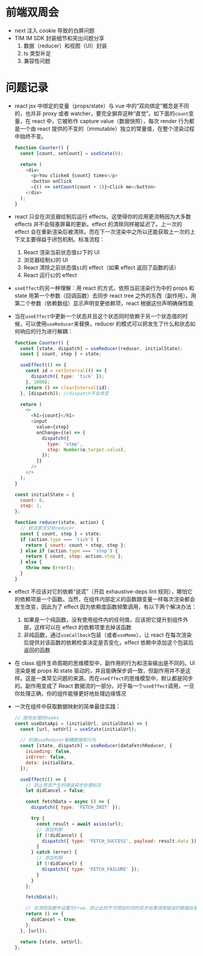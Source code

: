 # 前端双周会

- next 注入 cookie 导致的白屏问题
- TIM IM SDK 封装细节和突出问题分享
  1. 数据（reducer）和视图（UI）封装
  2. ts 类型补足
  3. 兼容性问题

# 问题记录

- react jsx 中绑定的变量（props/state）与 vue 中的“双向绑定”概念是不同的，也并非 proxy 或者 watcher，要完全摒弃这种“直觉”。如下面的`count`变量，在 react 中，它被称作 capture value（数据快照），每次 render 行为都是一个由 react 提供的不变的（immutable）独立的常量值，在整个渲染过程中始终不变。

  ```javascript
  function Counter() {
    const [count, setCount] = useState(0);

    return (
      <div>
        <p>You clicked {count} times</p>
        <button onClick
        ={() => setCount(count + 1)}>Click me</button>
      </div>
    );
  }
  ```

- react 只会在浏览器绘制后运行 effects。这使得你的应用更流畅因为大多数 effects 并不会阻塞屏幕的更新。effect 的清除同样被延迟了。上一次的 effect 会在重新渲染后被清除。而在下一次渲染中之所以还能获取上一次的上下文主要得益于闭包机制。标准流程：
  1. React 渲染当前状态值`$2`下的 UI
  2. 浏览器绘制`$2`的 UI
  3. React 清除之前状态值`$1`的 effect（如果 effect 返回了函数的话）
  4. React 运行`$2`的 effect
- `useEffect`的另一种理解：用 react 的方式，依照当前渲染行为中的 props 和 state 用第一个参数（回调函数）去同步 react tree 之外的东西（副作用）。用第二个参数（依赖数组）显示声明变更依赖项，react 根据这份声明确保性能
- 当在`useEffect`中更新一个状态并且这个状态同时依赖于另一个状态值的时候，可以使用`useReducer`来替换，reducer 的模式可以把发生了什么和状态如何响应的行为进行解耦：

  ```javascript
  function Counter() {
    const [state, dispatch] = useReducer(reducer, initialState);
    const { count, step } = state;

    useEffect(() => {
      const id = setInterval(() => {
        dispatch({ type: 'tick' });
      }, 1000);
      return () => clearInterval(id);
    }, [dispatch]); //dispatch不会改变

    return (
      <>
        <h1>{count}</h1>
        <input
          value={step}
          onChange={(e) => {
            dispatch({
              type: 'step',
              step: Number(e.target.value),
            });
          }}
        />
      </>
    );
  }

  const initialState = {
    count: 0,
    step: 1,
  };

  function reducer(state, action) {
    // 脏活累活交给reducer
    const { count, step } = state;
    if (action.type === 'tick') {
      return { count: count + step, step };
    } else if (action.type === 'step') {
      return { count, step: action.step };
    } else {
      throw new Error();
    }
  }
  ```

- effect 不应该对它的依赖“说谎”（开启 exhaustive-deps lint 规则），哪怕它的依赖项是一个函数。当然，在组件内部定义的函数跟变量一样每次渲染都会发生改变，因此为了 effect 因为依赖度函数频繁调用，有以下两个解决办法：
  1. 如果是一个纯函数，没有使用组件内的任何值，应该把它提升到组件外部，这样可以在 effect 的依赖项里去掉该函数
  2. 非纯函数，通过`useCallback`包装（或者`useMemo`），让 react 在每次渲染后提供对该函数的依赖检查决定是否变化，effect 依赖中添加这个包装后返回的函数
- 在 class 组件生命周期的思维模型中，副作用的行为和渲染输出是不同的。UI 渲染是被 props 和 state 驱动的，并且能确保步调一致，但副作用并不是这样。这是一类常见问题的来源。而在`useEffect`的思维模型中，默认都是同步的。副作用变成了 React 数据流的一部分。对于每一个`useEffect`调用，一旦你处理正确，你的组件能够更好地处理边缘情况
- 一次在组件中获取数据映射的简单最佳实践：

  ```javascript
  // 提炼处理的hooks
  const useDataApi = (initialUrl, initialData) => {
    const [url, setUrl] = useState(initialUrl);

    // 利用useReducer解耦数据和行为
    const [state, dispatch] = useReducer(dataFetchReducer, {
      isLoading: false,
      isError: false,
      data: initialData,
    });

    useEffect(() => {
      // 防止竞态产生的错误异步处理标志
      let didCancel = false;

      const fetchData = async () => {
        dispatch({ type: 'FETCH_INIT' });

        try {
          const result = await axios(url);
          // 添加判断
          if (!didCancel) {
            dispatch({ type: 'FETCH_SUCCESS', payload: result.data });
          }
        } catch (error) {
          // 添加判断
          if (!didCancel) {
            dispatch({ type: 'FETCH_FAILURE' });
          }
        }
      };

      fetchData();

      // 在清除函数中设置为true，防止此时不可预估时间的异步结果调用错误的数据处理action
      return () => {
        didCancel = true;
      };
    }, [url]);

    return [state, setUrl];
  };
  ```

